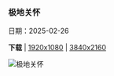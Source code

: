 ### 极地关怀

日期：2025-02-26

**下载**  |  [1920x1080](https://cn.bing.com/th?id=OHR.PolarCub_ZH-CN1179361319_1920x1080.jpg)  |  [3840x2160](https://cn.bing.com/th?id=OHR.PolarCub_ZH-CN1179361319_UHD.jpg)

![极地关怀](https://cn.bing.com/th?id=OHR.PolarCub_ZH-CN1179361319_1920x1080.jpg "北极熊幼崽，丘吉尔，马尼托巴省，加拿大 (© Eric Baccega/NPL/Minden Pictures)")

